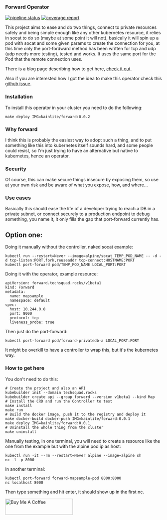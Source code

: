 ### Forward Operator

[![pipeline status](https://gitlab.com/kainlite/forward/badges/master/pipeline.svg)](https://gitlab.com/kainlite/forward/commits/master)
[![coverage report](https://gitlab.com/kainlite/forward/badges/master/coverage.svg)](https://gitlab.com/kainlite/forward/commits/master)

This project aims to ease and do two things, connect to private resources safely and being simple enough like any other kubernetes resource, it relies in socat to do so (maybe at some point it will not), basically it will spin up a pod with socat and some given params to create the connection for you, at this time only the port-fordward method has been written for tcp and udp (udp needs more testing), tested and works. It uses the same port for the Pod that the remote connection uses.

There is a blog page describing how to get here, [check it out](https://techsquad.rocks/blog/cloud_native_applications_with_kubebuilder_and_kind_aka_kubernetes_operators/).

Also if you are interested how I got the idea to make this operator check this [github issue](https://github.com/kubernetes/kubernetes/issues/72597).

### Installation
To install this operator in your cluster you need to do the following:
```
make deploy IMG=kainlite/forward:0.0.2
```

### Why forward
I think this is probably the easiest way to adopt such a thing, and to put something like this into kubernetes itself sounds hard, and some people could resist, so I'm just trying to have an alternative but native to kubernetes, hence an operator.

### Security
Of course, this can make secure things insecure by exposing them, so use at your own risk and be aware of what you expose, how, and where...

### Use cases
Basically this should ease the life of a developer trying to reach a DB in a private subnet, or connect securely to a production endpoint to debug something, you name it, it only fills the gap that port-forward currently has.

## Option one:
Doing it manually without the controller, naked socat example:

```
kubectl run --restart=Never --image=alpine/socat TEMP_POD_NAME -- -d -d tcp-listen:PORT,fork,reuseaddr tcp-connect:HOSTNAME:PORT
kubectl port-forward pod/TEMP_POD_NAME LOCAL_PORT:PORT
```

Doing it with the operator, example resource:
```
apiVersion: forward.techsquad.rocks/v1beta1
kind: Forward
metadata:
  name: mapsample
  namespace: default
spec:
  host: 10.244.0.8
  port: 8000
  protocol: tcp
  liveness_probe: true
```

Then just do the port-forward:
```
kubectl port-forward pod/forward-privatedb-a LOCAL_PORT:PORT
```

It might be overkill to have a controller to wrap this, but it's the kubernetes way.

### How to get here
You don't need to do this:
```
# Create the project and also an API
kubebuilder init --domain techsquad.rocks
kubebuilder create api --group forward --version v1beta1 --kind Map
# Install the CRD and run the Controller to test
make install
make run
# Build the docker image, push it to the registry and deploy it
make docker-build docker-push IMG=kainlite/forward:0.0.1
make deploy IMG=kainlite/forward:0.0.1
# Uninstall the whole thing from the cluster
make uninstall
```

Manually testing, in one terminal, you will need to create a resource like the one from the example but with the alpine pod ip as host:
```
kubectl run -it --rm --restart=Never alpine --image=alpine sh
nc -l -p 8000
```

In another terminal:
```
kubectl port-forward forward-mapsample-pod 8000:8000
nc localhost 8000
```
Then type something and hit enter, it should show up in the first nc.

<a href="https://www.buymeacoffee.com/NDx5OFh" target="_blank"><img src="https://cdn.buymeacoffee.com/buttons/default-green.png" alt="Buy Me A Coffee" style="height: 51px !important;width: 217px !important;" ></a>
